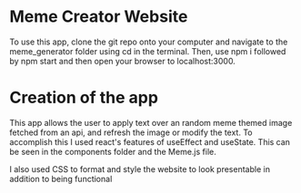 # Meme Creator Website
To use this app, clone the git repo onto your computer and navigate to the meme_generator folder using cd in the terminal. Then, use npm i followed by npm start and then open your browser to localhost:3000.

# Creation of the app
This app allows the user to apply text over an random meme themed image fetched from an api, and refresh the image or modify the text. To accomplish this I used react's features of useEffect and useState. This can be seen in the components folder and the Meme.js file.

I also used CSS to format and style the website to look presentable in addition to being functional
